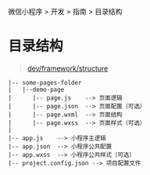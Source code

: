 微信小程序 > 开发 > 指南 > 目录结构

# 目录结构

> [dev/framework/structure](https://developers.weixin.qq.com/miniprogram/dev/framework/structure.html)


```
|-- some-pages-folder
|   |--demo-page
|      |-- page.js    --> 页面逻辑
|      |-- page.json  --> 页面配置（可选）
|      |-- page.wxml  --> 页面结构
|      |-- page.wxss  --> 页面样式（可选）
|
|-- app.js    --> 小程序主逻辑
|-- app.json  --> 小程序公共配置
|-- app.wxss  --> 小程序公共样式（可选）
|-- project.config.json --> 项目配置文件
```
